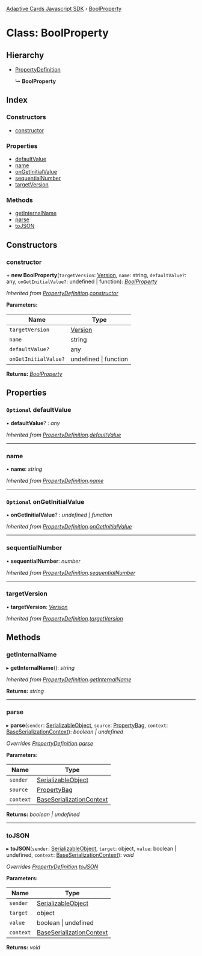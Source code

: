 [Adaptive Cards Javascript SDK](../README.md) › [BoolProperty](boolproperty.md)

# Class: BoolProperty

## Hierarchy

* [PropertyDefinition](propertydefinition.md)

  ↳ **BoolProperty**

## Index

### Constructors

* [constructor](boolproperty.md#constructor)

### Properties

* [defaultValue](boolproperty.md#optional-defaultvalue)
* [name](boolproperty.md#name)
* [onGetInitialValue](boolproperty.md#optional-ongetinitialvalue)
* [sequentialNumber](boolproperty.md#sequentialnumber)
* [targetVersion](boolproperty.md#targetversion)

### Methods

* [getInternalName](boolproperty.md#getinternalname)
* [parse](boolproperty.md#parse)
* [toJSON](boolproperty.md#tojson)

## Constructors

###  constructor

\+ **new BoolProperty**(`targetVersion`: [Version](version.md), `name`: string, `defaultValue?`: any, `onGetInitialValue?`: undefined | function): *[BoolProperty](boolproperty.md)*

*Inherited from [PropertyDefinition](propertydefinition.md).[constructor](propertydefinition.md#constructor)*

**Parameters:**

Name | Type |
------ | ------ |
`targetVersion` | [Version](version.md) |
`name` | string |
`defaultValue?` | any |
`onGetInitialValue?` | undefined &#124; function |

**Returns:** *[BoolProperty](boolproperty.md)*

## Properties

### `Optional` defaultValue

• **defaultValue**? : *any*

*Inherited from [PropertyDefinition](propertydefinition.md).[defaultValue](propertydefinition.md#optional-defaultvalue)*

___

###  name

• **name**: *string*

*Inherited from [PropertyDefinition](propertydefinition.md).[name](propertydefinition.md#name)*

___

### `Optional` onGetInitialValue

• **onGetInitialValue**? : *undefined | function*

*Inherited from [PropertyDefinition](propertydefinition.md).[onGetInitialValue](propertydefinition.md#optional-ongetinitialvalue)*

___

###  sequentialNumber

• **sequentialNumber**: *number*

*Inherited from [PropertyDefinition](propertydefinition.md).[sequentialNumber](propertydefinition.md#sequentialnumber)*

___

###  targetVersion

• **targetVersion**: *[Version](version.md)*

*Inherited from [PropertyDefinition](propertydefinition.md).[targetVersion](propertydefinition.md#targetversion)*

## Methods

###  getInternalName

▸ **getInternalName**(): *string*

*Inherited from [PropertyDefinition](propertydefinition.md).[getInternalName](propertydefinition.md#getinternalname)*

**Returns:** *string*

___

###  parse

▸ **parse**(`sender`: [SerializableObject](serializableobject.md), `source`: [PropertyBag](../README.md#propertybag), `context`: [BaseSerializationContext](baseserializationcontext.md)): *boolean | undefined*

*Overrides [PropertyDefinition](propertydefinition.md).[parse](propertydefinition.md#parse)*

**Parameters:**

Name | Type |
------ | ------ |
`sender` | [SerializableObject](serializableobject.md) |
`source` | [PropertyBag](../README.md#propertybag) |
`context` | [BaseSerializationContext](baseserializationcontext.md) |

**Returns:** *boolean | undefined*

___

###  toJSON

▸ **toJSON**(`sender`: [SerializableObject](serializableobject.md), `target`: object, `value`: boolean | undefined, `context`: [BaseSerializationContext](baseserializationcontext.md)): *void*

*Overrides [PropertyDefinition](propertydefinition.md).[toJSON](propertydefinition.md#tojson)*

**Parameters:**

Name | Type |
------ | ------ |
`sender` | [SerializableObject](serializableobject.md) |
`target` | object |
`value` | boolean &#124; undefined |
`context` | [BaseSerializationContext](baseserializationcontext.md) |

**Returns:** *void*
